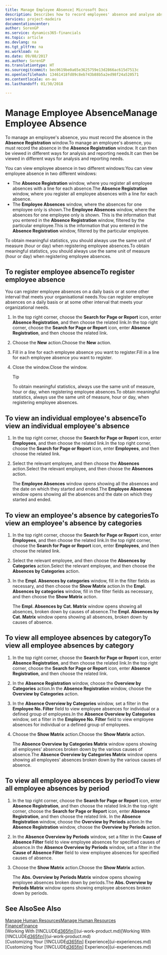 ```yaml
---
title: Manage Employee Absence| Microsoft Docs
description: Describes how to record employees' absence and analyse absence statistics.
services: project-madeira
documentationcenter: 
author: SorenGP
ms.service: dynamics365-financials
ms.topic: article
ms.devlang: na
ms.tgt_pltfrm: na
ms.workload: na
ms.date: 09/08/2017
ms.author: SorenGP
ms.translationtype: HT
ms.sourcegitcommit: bec0619be0a65e3625759e13d2866ac615d7513c
ms.openlocfilehash: 13461418fd89c8eb743b88b5a2ed98f24a520571
ms.contentlocale: en-au
ms.lasthandoff: 01/30/2018

---
```

# <a name="manage-employee-absence"></a><span data-ttu-id="d7fd1-103">Manage Employee Absence</span><span class="sxs-lookup"><span data-stu-id="d7fd1-103">Manage Employee Absence</span></span>
<span data-ttu-id="d7fd1-104">To manage an employee's absence, you must record the absence in the **Absence Registration** window.</span><span class="sxs-lookup"><span data-stu-id="d7fd1-104">To manage an employee's absence, you must record the absence in the **Absence Registration** window.</span></span> <span data-ttu-id="d7fd1-105">It can then be viewed in different ways for analysis and reporting needs.</span><span class="sxs-lookup"><span data-stu-id="d7fd1-105">It can then be viewed in different ways for analysis and reporting needs.</span></span>

<span data-ttu-id="d7fd1-106">You can view employee absence in two different windows:</span><span class="sxs-lookup"><span data-stu-id="d7fd1-106">You can view employee absence in two different windows:</span></span>

* <span data-ttu-id="d7fd1-107">The **Absence Registration** window, where you register all employee absences with a line for each absence.</span><span class="sxs-lookup"><span data-stu-id="d7fd1-107">The **Absence Registration** window, where you register all employee absences with a line for each absence.</span></span>
* <span data-ttu-id="d7fd1-108">The **Employee Absences** window, where the absences for one employee only is shown.</span><span class="sxs-lookup"><span data-stu-id="d7fd1-108">The **Employee Absences** window, where the absences for one employee only is shown.</span></span> <span data-ttu-id="d7fd1-109">This is the information that you entered in the **Absence Registration** window, filtered by the particular employee.</span><span class="sxs-lookup"><span data-stu-id="d7fd1-109">This is the information that you entered in the **Absence Registration** window, filtered by the particular employee.</span></span>

<span data-ttu-id="d7fd1-110">To obtain meaningful statistics, you should always use the same unit of measure (hour or day) when registering employee absences.</span><span class="sxs-lookup"><span data-stu-id="d7fd1-110">To obtain meaningful statistics, you should always use the same unit of measure (hour or day) when registering employee absences.</span></span>

## <a name="to-register-employee-absence"></a><span data-ttu-id="d7fd1-111">To register employee absence</span><span class="sxs-lookup"><span data-stu-id="d7fd1-111">To register employee absence</span></span>
<span data-ttu-id="d7fd1-112">You can register employee absences on a daily basis or at some other interval that meets your organisational needs.</span><span class="sxs-lookup"><span data-stu-id="d7fd1-112">You can register employee absences on a daily basis or at some other interval that meets your organizational needs.</span></span>

1. <span data-ttu-id="d7fd1-113">In the top right corner, choose the **Search for Page or Report** icon, enter **Absence Registration**, and then choose the related link.</span><span class="sxs-lookup"><span data-stu-id="d7fd1-113">In the top right corner, choose the **Search for Page or Report** icon, enter **Absence Registration**, and then choose the related link.</span></span>
2. <span data-ttu-id="d7fd1-114">Choose the **New** action.</span><span class="sxs-lookup"><span data-stu-id="d7fd1-114">Choose the **New** action.</span></span>
3. <span data-ttu-id="d7fd1-115">Fill in a line for each employee absence you want to register.</span><span class="sxs-lookup"><span data-stu-id="d7fd1-115">Fill in a line for each employee absence you want to register.</span></span>
4. <span data-ttu-id="d7fd1-116">Close the window.</span><span class="sxs-lookup"><span data-stu-id="d7fd1-116">Close the window.</span></span>

    > [!Tip]
    > <span data-ttu-id="d7fd1-117">To obtain meaningful statistics, always use the same unit of measure, hour or day, when registering employee absences.</span><span class="sxs-lookup"><span data-stu-id="d7fd1-117">To obtain meaningful statistics, always use the same unit of measure, hour or day, when registering employee absences.</span></span>

## <a name="to-view-an-individual-employees-absence"></a><span data-ttu-id="d7fd1-118">To view an individual employee's absence</span><span class="sxs-lookup"><span data-stu-id="d7fd1-118">To view an individual employee's absence</span></span>
1. <span data-ttu-id="d7fd1-119">In the top right corner, choose the **Search for Page or Report** icon, enter **Employees**, and then choose the related link.</span><span class="sxs-lookup"><span data-stu-id="d7fd1-119">In the top right corner, choose the **Search for Page or Report** icon, enter **Employees**, and then choose the related link.</span></span>
2. <span data-ttu-id="d7fd1-120">Select the relevant employee, and then choose the **Absences** action.</span><span class="sxs-lookup"><span data-stu-id="d7fd1-120">Select the relevant employee, and then choose the **Absences** action.</span></span>

    <span data-ttu-id="d7fd1-121">The **Employee Absences** window opens showing all the absences and the date on which they started and ended.</span><span class="sxs-lookup"><span data-stu-id="d7fd1-121">The **Employee Absences** window opens showing all the absences and the date on which they started and ended.</span></span>

## <a name="to-view-an-employees-absence-by-categories"></a><span data-ttu-id="d7fd1-122">To view an employee's absence by categories</span><span class="sxs-lookup"><span data-stu-id="d7fd1-122">To view an employee's absence by categories</span></span>
1. <span data-ttu-id="d7fd1-123">In the top right corner, choose the **Search for Page or Report** icon, enter **Employees**, and then choose the related link.</span><span class="sxs-lookup"><span data-stu-id="d7fd1-123">In the top right corner, choose the **Search for Page or Report** icon, enter **Employees**, and then choose the related link.</span></span>
2. <span data-ttu-id="d7fd1-124">Select the relevant employee, and then choose the **Absences by Categories** action.</span><span class="sxs-lookup"><span data-stu-id="d7fd1-124">Select the relevant employee, and then choose the **Absences by Categories** action.</span></span>
3. <span data-ttu-id="d7fd1-125">In the **Empl. Absences by categories** window, fill in the filter fields as necessary, and then choose the **Show Matrix** action.</span><span class="sxs-lookup"><span data-stu-id="d7fd1-125">In the **Empl. Absences by categories** window, fill in the filter fields as necessary, and then choose the **Show Matrix** action.</span></span>

    <span data-ttu-id="d7fd1-126">The **Empl. Absences by Cat. Matrix** window opens showing all absences, broken down by causes of absence.</span><span class="sxs-lookup"><span data-stu-id="d7fd1-126">The **Empl. Absences by Cat. Matrix** window opens showing all absences, broken down by causes of absence.</span></span>

## <a name="to-view-all-employee-absences-by-category"></a><span data-ttu-id="d7fd1-127">To view all employee absences by category</span><span class="sxs-lookup"><span data-stu-id="d7fd1-127">To view all employee absences by category</span></span>
1. <span data-ttu-id="d7fd1-128">In the top right corner, choose the **Search for Page or Report** icon, enter **Absence Registration**, and then choose the related link.</span><span class="sxs-lookup"><span data-stu-id="d7fd1-128">In the top right corner, choose the **Search for Page or Report** icon, enter **Absence Registration**, and then choose the related link.</span></span>
2. <span data-ttu-id="d7fd1-129">In the **Absence Registration** window, choose the **Overview by Categories** action.</span><span class="sxs-lookup"><span data-stu-id="d7fd1-129">In the **Absence Registration** window, choose the **Overview by Categories** action.</span></span>
3. <span data-ttu-id="d7fd1-130">In the **Absence Overview by Categories** window, set a filter in the **Employee No. Filter** field to view employee absences for individual or a defined group of employees.</span><span class="sxs-lookup"><span data-stu-id="d7fd1-130">In the **Absence Overview by Categories** window, set a filter in the **Employee No. Filter** field to view employee absences for individual or a defined group of employees.</span></span>
4. <span data-ttu-id="d7fd1-131">Choose the **Show Matrix** action.</span><span class="sxs-lookup"><span data-stu-id="d7fd1-131">Choose the **Show Matrix** action.</span></span>

    <span data-ttu-id="d7fd1-132">The **Absence Overview by Categories Matrix** window opens showing all employees’ absences broken down by the various causes of absence.</span><span class="sxs-lookup"><span data-stu-id="d7fd1-132">The **Absence Overview by Categories Matrix** window opens showing all employees’ absences broken down by the various causes of absence.</span></span>

## <a name="to-view-all-employee-absences-by-period"></a><span data-ttu-id="d7fd1-133">To view all employee absences by period</span><span class="sxs-lookup"><span data-stu-id="d7fd1-133">To view all employee absences by period</span></span>
1. <span data-ttu-id="d7fd1-134">In the top right corner, choose the **Search for Page or Report** icon, enter **Absence Registration**, and then choose the related link.</span><span class="sxs-lookup"><span data-stu-id="d7fd1-134">In the top right corner, choose the **Search for Page or Report** icon, enter **Absence Registration**, and then choose the related link.</span></span>
   <span data-ttu-id="d7fd1-135">In the **Absence Registration** window, choose the **Overview by Periods** action.</span><span class="sxs-lookup"><span data-stu-id="d7fd1-135">In the **Absence Registration** window, choose the **Overview by Periods** action.</span></span>
2. <span data-ttu-id="d7fd1-136">In the **Absence Overview by Periods** window, set a filter in the **Cause of Absence Filter** field to view employee absences for specified causes of absence.</span><span class="sxs-lookup"><span data-stu-id="d7fd1-136">In the **Absence Overview by Periods** window, set a filter in the **Cause of Absence Filter** field to view employee absences for specified causes of absence.</span></span>
3. <span data-ttu-id="d7fd1-137">Choose the **Show Matrix** action.</span><span class="sxs-lookup"><span data-stu-id="d7fd1-137">Choose the **Show Matrix** action.</span></span>

    <span data-ttu-id="d7fd1-138">The **Abs. Overview by Periods Matrix** window opens showing employee absences broken down by periods.</span><span class="sxs-lookup"><span data-stu-id="d7fd1-138">The **Abs. Overview by Periods Matrix** window opens showing employee absences broken down by periods.</span></span>

## <a name="see-also"></a><span data-ttu-id="d7fd1-139">See Also</span><span class="sxs-lookup"><span data-stu-id="d7fd1-139">See Also</span></span>
[<span data-ttu-id="d7fd1-140">Manage Human Resources</span><span class="sxs-lookup"><span data-stu-id="d7fd1-140">Manage Human Resources</span></span>](hr-manage-human-resources.md)  
[<span data-ttu-id="d7fd1-141">Finance</span><span class="sxs-lookup"><span data-stu-id="d7fd1-141">Finance</span></span>](finance.md)  
<span data-ttu-id="d7fd1-142">[Working With [!INCLUDE[d365fin](includes/d365fin_md.md)]](ui-work-product.md)</span><span class="sxs-lookup"><span data-stu-id="d7fd1-142">[Working With [!INCLUDE[d365fin](includes/d365fin_md.md)]](ui-work-product.md)</span></span>  
<span data-ttu-id="d7fd1-143">[Customizing Your [!INCLUDE[d365fin](includes/d365fin_md.md)] Experience](ui-experiences.md)</span><span class="sxs-lookup"><span data-stu-id="d7fd1-143">[Customizing Your [!INCLUDE[d365fin](includes/d365fin_md.md)] Experience](ui-experiences.md)</span></span>

